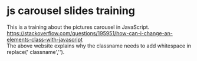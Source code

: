 # js carousel slides training
This is a training about the pictures carousel in JavaScript.<br>
https://stackoverflow.com/questions/195951/how-can-i-change-an-elements-class-with-javascript<br>
The above website explains why the classname needs to add whitespace in replace(' classname','').<br>
